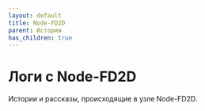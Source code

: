```yaml
---
layout: default
title: Node-FD2D
parent: Истории
has_children: true
---
```


# Логи с Node-FD2D

Истории и рассказы, происходящие в узле Node-FD2D.